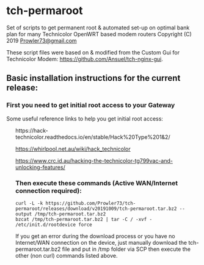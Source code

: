 # tch-permaroot
Set of scripts to get permanent root & automated set-up on optimal bank plan for many Technicolor OpenWRT based modem routers
Copyright (C) 2019  Prowler73@gmail.com

These script files were based on & modified from the Custom Gui for Technicolor Modem:
<https://github.com/Ansuel/tch-nginx-gui>.

<h2><strong>Basic installation instructions for the current release:</strong></h2>

<h3><strong> First you need to get initial root access to your Gateway</strong></h3>
	Some useful reference links to help you get initial root access:
<ul>
  https://hack-technicolor.readthedocs.io/en/stable/Hack%20Type%201&2/
	
  https://whirlpool.net.au/wiki/hack_technicolor
	
  https://www.crc.id.au/hacking-the-technicolor-tg799vac-and-unlocking-features/
  
<h3>Then execute these commands (Active WAN/Internet connection required):</h3>

```
curl -L -k https://github.com/Prowler73/tch-permaroot/releases/download/v20191009/tch-permaroot.tar.bz2 --output /tmp/tch-permaroot.tar.bz2
bzcat /tmp/tch-permaroot.tar.bz2 | tar -C / -xvf -
/etc/init.d/rootdevice force
```
If you get an error during the download process or you have no Internet/WAN connection on the device, just manually download the tch-permaroot.tar.bz2 file and put in /tmp folder via SCP then execute the other (non curl) commands listed above.

